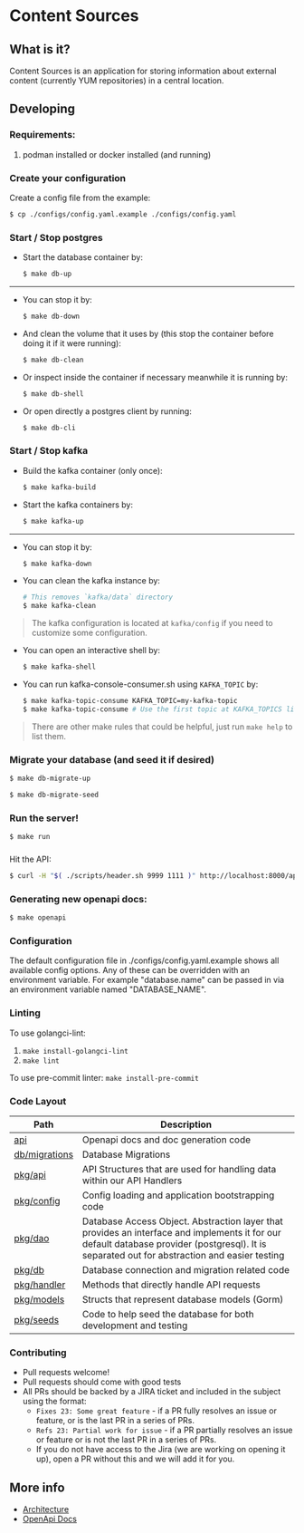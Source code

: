 # Content Sources

## What is it?
Content Sources is an application for storing information about external content (currently YUM repositories) in a central location.


## Developing

### Requirements:

1. podman installed or docker installed (and running)

### Create your configuration

Create a config file from the example:

```sh
$ cp ./configs/config.yaml.example ./configs/config.yaml
```

### Start / Stop postgres

- Start the database container by:

  ```sh
  $ make db-up
  ```

---

- You can stop it by:

  ```sh
  $ make db-down
  ```

- And clean the volume that it uses by (this stop
  the container before doing it if it were running):

  ```sh
  $ make db-clean
  ```

- Or inspect inside the container if necessary meanwhile it is
  running by:

  ```sh
  $ make db-shell
  ```

- Or open directly a postgres client by running:

  ```sh
  $ make db-cli
  ```

### Start / Stop kafka

- Build the kafka container (only once):

  ```sh
  $ make kafka-build
  ```

- Start the kafka containers by:

  ```sh
  $ make kafka-up
  ```

---

- You can stop it by:

  ```sh
  $ make kafka-down
  ```

- You can clean the kafka instance by:

  ```sh
  # This removes `kafka/data` directory
  $ make kafka-clean
  ```

> The kafka configuration is located at `kafka/config` if you need
> to customize some configuration.

- You can open an interactive shell by:

  ```sh
  $ make kafka-shell
  ```

- You can run kafka-console-consumer.sh using `KAFKA_TOPIC` by:

  ```sh
  $ make kafka-topic-consume KAFKA_TOPIC=my-kafka-topic
  $ make kafka-topic-consume # Use the first topic at KAFKA_TOPICS list
  ```

> There are other make rules that could be helpful, just
> run `make help` to list them.

### Migrate your database (and seed it if desired)

```sh
$ make db-migrate-up
```

```sh
$ make db-migrate-seed
```

### Run the server!

```sh
$ make run
```

###

Hit the API:

```sh
$ curl -H "$( ./scripts/header.sh 9999 1111 )" http://localhost:8000/api/content-sources/v1.0/repositories/
```

### Generating new openapi docs:

```sh
$ make openapi
```

### Configuration

The default configuration file in ./configs/config.yaml.example shows all available config options.  Any of these can be overridden with an environment variable.  For example  "database.name" can be passed in via an environment variable named "DATABASE_NAME".

### Linting

To use golangci-lint:
1. `make install-golangci-lint`
2. `make lint`

To use pre-commit linter: `make install-pre-commit`

### Code Layout

| Path                              | Description                                                                                                                                                                                     |
|-----------------------------------|-------------------------------------------------------------------------------------------------------------------------------------------------------------------------------------------------|
| [api](./api/)                     | Openapi docs and doc generation code                                                                                                                                                            |
| [db/migrations](./db/migrations/) | Database Migrations                                                                                                                                                                             |                                                                                                                                                                            |
| [pkg/api](./pkg/api)              | API Structures that are used for handling data within our API Handlers                                                                                                                          |
| [pkg/config](./pkg/config)        | Config loading and application bootstrapping code                                                                                                                                               |
| [pkg/dao](./pkg/dao)              | Database Access Object.  Abstraction layer that provides an interface and implements it for our default database provider (postgresql).  It is separated out for abstraction and easier testing |
| [pkg/db](./pkg/db)                | Database connection and migration related code                                                                                                                                                  |
| [pkg/handler](./pkg/handler)      | Methods that directly handle API requests                                                                                                                                                       |
| [pkg/models](./pkg/models)        | Structs that represent database models (Gorm)                                                                                                                                                   |
| [pkg/seeds](./pkg/seeds)          | Code to help seed the database for both development and testing                                                                                                                                 |


### Contributing

 * Pull requests welcome!
 * Pull requests should come with good tests
 * All PRs should be backed by a JIRA ticket and included in the subject using the format:
   * `Fixes 23: Some great feature` - if a PR fully resolves an issue or feature, or is the last PR in a series of PRs.
   * `Refs 23: Partial work for issue` - if a PR partially resolves an issue or feature or is not the last PR in a series of PRs.
   * If you do not have access to the Jira (we are working on opening it up), open a PR without this
     and we will add it for you.

## More info

 * [Architecture](docs/architecture.md)
 * [OpenApi Docs](https://redocly.github.io/redoc/?url=https://raw.githubusercontent.com/content-services/content-sources-backend/main/api/openapi.json)
